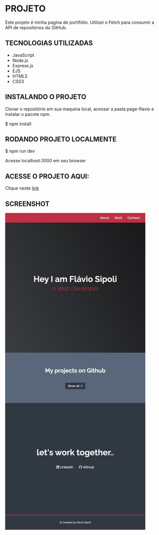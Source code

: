 # PROJETO

Este projeto é minha pagina de portifólio. Utilizei o Fetch para consumir a API de repositórios do GitHub.

## TECNOLOGIAS UTILIZADAS

- JavaScript
- Node.js
- Express.js
- EJS
- HTML5
- CSS3

## INSTALANDO O PROJETO

Clonar o repositório em sua maquina local, acessar a pasta page-flavio e instalar o pacote npm.

$ npm install

## RODANDO PROJETO LOCALMENTE

$ npm run dev

Acesse localhost:3000 em seu browser

## ACESSE O PROJETO AQUI:

Clique neste [link](https://flavio-sipoli.herokuapp.com/)

## SCREENSHOT

![image](https://github.com/flavio-sipoli/page-flavio/blob/master/public/screenshot/screenshot1.png)



